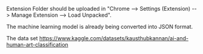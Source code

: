 Extension Folder should be uploaded in "Chrome --> Settings (Extension) --> Manage Extension --> Load Unpacked".

The machine learning model is already being converted into JSON format.

The data set https://www.kaggle.com/datasets/kausthubkannan/ai-and-human-art-classification
